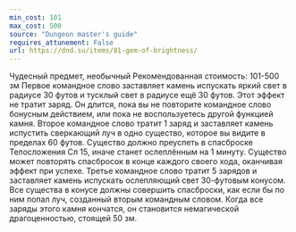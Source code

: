 ```yaml
---
min_cost: 101
max_cost: 500
source: "Dungeon master's guide"
requires_attunement: False
url: https://dnd.su/items/81-gem-of-brightness/
---
```


Чудесный предмет, необычный
Рекомендованная стоимость: 101-500 зм
Первое командное слово заставляет камень испускать яркий свет в радиусе 30 футов и тусклый свет в радиусе ещё 30 футов. Этот эффект не тратит заряд. Он длится, пока вы не повторите командное слово бонусным действием, или пока не воспользуетесь другой функцией камня.
Второе командное слово тратит 1 заряд и заставляет камень испустить сверкающий луч в одно существо, которое вы видите в пределах 60 футов. Существо должно преуспеть в спасброске Телосложения Сл 15, иначе станет ослеплённым на 1 минуту. Существо может повторять спасбросок в конце каждого своего хода, оканчивая эффект при успехе.
Третье командное слово тратит 5 зарядов и заставляет камень испускать ослепляющий свет 30-футовым конусом. Все существа в конусе должны совершить спасброски, как если бы по ним попал луч, созданный вторым командным словом.
Когда все заряды этого камня кончатся, он становится немагической драгоценностью, стоящей 50 зм.